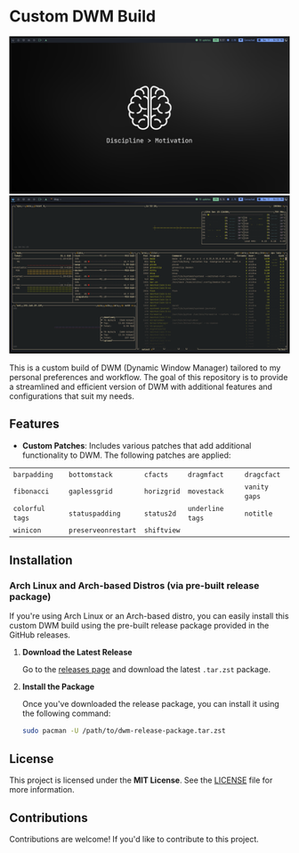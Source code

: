 # Custom DWM Build

![DWM Screenshot-1](images/Screenshot-1.png)
![DWM Screenshot-2](images/Screenshot-2.png)

This is a custom build of DWM (Dynamic Window Manager) tailored to my personal preferences and workflow. The goal of this repository is to provide a streamlined and efficient version of DWM with additional features and configurations that suit my needs.

## Features

- **Custom Patches**: Includes various patches that add additional functionality to DWM. The following patches are applied:

|         |         |         |         |         |
|---------|---------|---------|---------|---------|
| `barpadding`        | `bottomstack`       | `cfacts`          | `dragmfact`       | `dragcfact`       |
| `fibonacci`         | `gaplessgrid`       | `horizgrid`       | `movestack`       | `vanity gaps`     |
| `colorful tags`     | `statuspadding`     | `status2d`        | `underline tags`  | `notitle`         |
| `winicon`           | `preserveonrestart` | `shiftview`       |                   |                   |

## Installation

### Arch Linux and Arch-based Distros (via pre-built release package)

If you're using Arch Linux or an Arch-based distro, you can easily install this custom DWM build using the pre-built release package provided in the GitHub releases.

1. **Download the Latest Release**

   Go to the [releases page](https://github.com/praneeth-katuri/dwm/releases) and download the latest `.tar.zst` package.

2. **Install the Package**

   Once you've downloaded the release package, you can install it using the following command:

   ```bash
   sudo pacman -U /path/to/dwm-release-package.tar.zst

## License

This project is licensed under the **MIT License**. See the [LICENSE](LICENSE) file for more information.

## Contributions

Contributions are welcome! If you'd like to contribute to this project.
